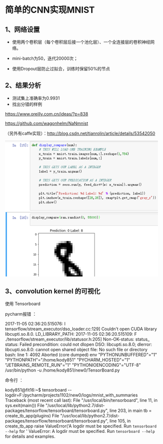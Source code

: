 # 简单的CNN实现MNIST

## 1、网络设置

* 使用两个卷积层（每个卷积层后接一个池化层）、一个全连接层的卷积神经网络。

* mini-batch为50，迭代20000次；

* 使用Dropout层防止过拟合，训练时保留50%的节点

## 2、结果分析

* 测试集上准确率为0.9931
* 找出分错的样例

https://www.oreilly.com.cn/ideas/?p=838

https://github.com/wagonhelm/NaNmnist

（另外有caffe实现）：http://blog.csdn.net/tianrolin/article/details/53542050

![Example.png](https://github.com/Kody851/MyCV/blob/master/MNIST_CNN/Example.png)

## 3、convolution kernel 的可视化
使用 Tensorboard
 
 
pycharm报错 ：

2017-11-05 02:36:20.515076: I tensorflow/stream_executor/dso_loader.cc:129] Couldn't open CUDA library libcupti.so.8.0. LD_LIBRARY_PATH: 
2017-11-05 02:36:20.515109: F ./tensorflow/stream_executor/lib/statusor.h:205] Non-OK-status: status_ status: Failed precondition: could not dlopen DSO: libcupti.so.8.0; dlerror: libcupti.so.8.0: cannot open shared object file: No such file or directory
bash: line 1:  4092 Aborted                 (core dumped) env "PYTHONUNBUFFERED"="1" "PYTHONPATH"="/home/kody851" "PYCHARM_HOSTED"="1" "JETBRAINS_REMOTE_RUN"="1" "PYTHONIOENCODING"="UTF-8" /usr/bin/python -u /home/kody851/new0/TensorBoard.py


命令行 ：

kody851@fit16:~$ tensorboard -- logdir=F:/pycharm/projects1102/new0/logs/mnist_with_summaries
Traceback (most recent call last):
  File "/usr/local/bin/tensorboard", line 11, in <module>
    sys.exit(main())
  File "/usr/local/lib/python2.7/dist-packages/tensorflow/tensorboard/tensorboard.py", line 203, in main
    tb = create_tb_app(plugins)
  File "/usr/local/lib/python2.7/dist-packages/tensorflow/tensorboard/tensorboard.py", line 105, in create_tb_app
    raise ValueError('A logdir must be specified. Run `tensorboard --help` for '
ValueError: A logdir must be specified. Run `tensorboard --help` for details and examples.
